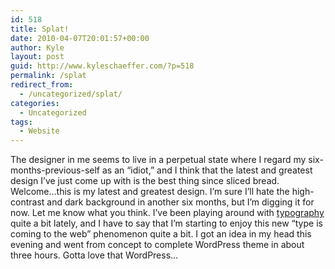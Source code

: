 ```yaml
---
id: 518
title: Splat!
date: 2010-04-07T20:01:57+00:00
author: Kyle
layout: post
guid: http://www.kyleschaeffer.com/?p=518
permalink: /splat
redirect_from:
  - /uncategorized/splat/
categories:
  - Uncategorized
tags:
  - Website
---
```

The designer in me seems to live in a perpetual state where I regard my six-months-previous-self as an “idiot,” and I think that the latest and greatest design I’ve just come up with is the best thing since sliced bread. Welcome&hellip;this is my latest and greatest design. I’m sure I’ll hate the high-contrast and dark background in another six months, but I’m digging it for now. Let me know what you think. I’ve been playing around with [typography](http://typekit.com/) quite a bit lately, and I have to say that I’m starting to enjoy this new “type is coming to the web” phenomenon quite a bit. I got an idea in my head this evening and went from concept to complete WordPress theme in about three hours. Gotta love that WordPress&hellip;
